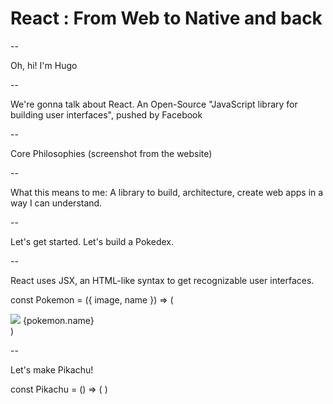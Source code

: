 # React : From Web to Native and back

--

Oh, hi! I'm Hugo

--

We're gonna talk about React.
An Open-Source "JavaScript library for building user interfaces", pushed by Facebook

--

Core Philosophies (screenshot from the website)

--

What this means to me: A library to build, architecture, create web apps in a way I can understand.

--

Let's get started. Let's build a Pokedex.

--

React uses JSX, an HTML-like syntax to get recognizable user interfaces.

const Pokemon = ({ image, name }) => (
  <div>
    <img src={pokemon.image} /> {pokemon.name}
  </div>
)

--

Let's make Pikachu!

const Pikachu = () => (
    <Pokemon name="Pikachu" image="https://codeheroics.github.io/pokemon-sprites/25.png" />
)
